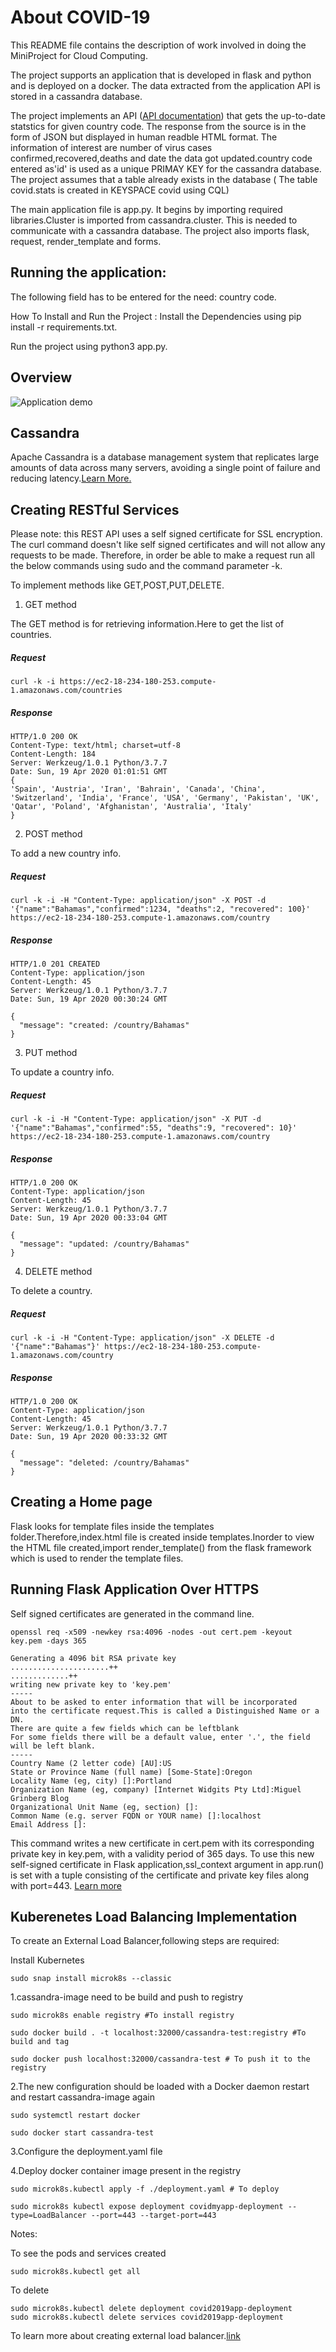# About COVID-19

This README file contains the description of work involved in doing the MiniProject for Cloud Computing.

The project supports an application that is developed in flask and python and is deployed on a docker. The data extracted from the application API is stored in a cassandra database.

The project implements an API ([API documentation](https://about-corona.net/documentation)) that gets the up-to-date statstics for given country code. The response from the source is in the form of JSON but displayed in human readble HTML format. The information of interest are number of virus cases confirmed,recovered,deaths and date the data got updated.country code entered as'id' is used as a unique PRIMAY KEY for the cassandra database. The project assumes that a table already exists in the database ( The table covid.stats is created in KEYSPACE covid using CQL)

The main application file is app.py. It begins by importing required libraries.Cluster is imported from cassandra.cluster. This is needed to communicate with a cassandra database. The project also imports flask, request, render_template and forms. 

## Running the application:

The following field has to be entered for the need: country code.

How To Install and Run the Project : Install the Dependencies using pip install -r requirements.txt.

Run the project using python3 app.py.

## Overview

![Application demo](https://github.com/maneeshammm/covid-19.git/results.PNG)

## Cassandra 

Apache Cassandra is a database management system that replicates large amounts of data across many servers, avoiding a single point of failure and reducing latency.[Learn More.](https://cassandra.apache.org/)

## Creating RESTful Services

Please note: this REST API uses a self signed certificate for SSL encryption. The curl command doesn't like self signed certificates and will not allow any requests to be made. Therefore, in order be able to make a request run all the below commands using sudo and the command parameter -k.

To implement methods like GET,POST,PUT,DELETE.

1. GET method

The GET method is for retrieving information.Here to get the list of countries.
##### Request
```GET /
curl -k -i https://ec2-18-234-180-253.compute-1.amazonaws.com/countries
```
##### Response
```
HTTP/1.0 200 OK
Content-Type: text/html; charset=utf-8
Content-Length: 184
Server: Werkzeug/1.0.1 Python/3.7.7
Date: Sun, 19 Apr 2020 01:01:51 GMT
{
'Spain', 'Austria', 'Iran', 'Bahrain', 'Canada', 'China', 'Switzerland', 'India', 'France', 'USA', 'Germany', 'Pakistan', 'UK', 'Qatar', 'Poland', 'Afghanistan', 'Australia', 'Italy'
}
```
2. POST method

To add a new country info.

##### Request
```POST /
curl -k -i -H "Content-Type: application/json" -X POST -d '{"name":"Bahamas","confirmed":1234, "deaths":2, "recovered": 100}' https://ec2-18-234-180-253.compute-1.amazonaws.com/country
```
##### Response
```
HTTP/1.0 201 CREATED
Content-Type: application/json
Content-Length: 45
Server: Werkzeug/1.0.1 Python/3.7.7
Date: Sun, 19 Apr 2020 00:30:24 GMT

{
  "message": "created: /country/Bahamas"
}
```
3. PUT method

To update a country info.
##### Request
```PUT /
curl -k -i -H "Content-Type: application/json" -X PUT -d '{"name":"Bahamas","confirmed":55, "deaths":9, "recovered": 10}' https://ec2-18-234-180-253.compute-1.amazonaws.com/country
```
##### Response
```
HTTP/1.0 200 OK
Content-Type: application/json
Content-Length: 45
Server: Werkzeug/1.0.1 Python/3.7.7
Date: Sun, 19 Apr 2020 00:33:04 GMT

{
  "message": "updated: /country/Bahamas"
}
```
4. DELETE method

To delete a country.
##### Request
```DELETE/
curl -k -i -H "Content-Type: application/json" -X DELETE -d '{"name":"Bahamas"}' https://ec2-18-234-180-253.compute-1.amazonaws.com/country
```
##### Response
```
HTTP/1.0 200 OK
Content-Type: application/json
Content-Length: 45
Server: Werkzeug/1.0.1 Python/3.7.7
Date: Sun, 19 Apr 2020 00:33:32 GMT

{
  "message": "deleted: /country/Bahamas"
}
```
## Creating a Home page

Flask looks for template files inside the templates folder.Therefore,index.html file is created inside templates.Inorder to view the HTML file created,import render_template() from the flask framework which is used to render the template files.

## Running Flask Application Over HTTPS

Self signed certificates are generated in the command line.
```
openssl req -x509 -newkey rsa:4096 -nodes -out cert.pem -keyout key.pem -days 365

Generating a 4096 bit RSA private key
......................++
.............++
writing new private key to 'key.pem'
-----
About to be asked to enter information that will be incorporated
into the certificate request.This is called a Distinguished Name or a DN.
There are quite a few fields which can be leftblank
For some fields there will be a default value, enter '.', the field will be left blank.
-----
Country Name (2 letter code) [AU]:US
State or Province Name (full name) [Some-State]:Oregon
Locality Name (eg, city) []:Portland
Organization Name (eg, company) [Internet Widgits Pty Ltd]:Miguel Grinberg Blog
Organizational Unit Name (eg, section) []:
Common Name (e.g. server FQDN or YOUR name) []:localhost
Email Address []:
```

This command writes a new certificate in cert.pem with its corresponding private key in key.pem, with a validity period of 365 days.
To use this new self-signed certificate in Flask application,ssl_context argument in app.run() is set with a tuple consisting of the certificate and private key files along with port=443.
[Learn more](https://blog.miguelgrinberg.com/post/running-your-flask-application-over-https)

## Kuberenetes Load Balancing Implementation

To create an External Load Balancer,following steps are required:

Install Kubernetes
```
sudo snap install microk8s --classic
```

  1.cassandra-image need to be build and push to registry
  ```
  sudo microk8s enable registry #To install registry

  sudo docker build . -t localhost:32000/cassandra-test:registry #To build and tag

  sudo docker push localhost:32000/cassandra-test # To push it to the registry
  ```
  
  2.The new configuration should be loaded with a Docker daemon restart and restart cassandra-image again
  
  ````
  sudo systemctl restart docker 

  sudo docker start cassandra-test
  ````
  3.Configure the deployment.yaml file
  
  4.Deploy docker container image present in the registry 

  ```
  sudo microk8s.kubectl apply -f ./deployment.yaml # To deploy

  sudo microk8s kubectl expose deployment covidmyapp-deployment --type=LoadBalancer --port=443 --target-port=443
```
Notes:

 To see the pods and services created
 ```
 sudo microk8s.kubectl get all

 ```
 To delete 
 ```
 sudo microk8s.kubectl delete deployment covid2019app-deployment
 sudo microk8s.kubectl delete services covid2019app-deployment
 ```

To learn more about creating external load balancer.[link](https://kubernetes.io/docs/tasks/access-application-cluster/create-external-load-balancer/)